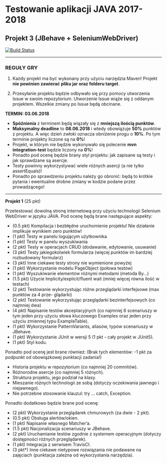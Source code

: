# Testowanie aplikacji JAVA 2017-2018
## Projekt 3 (JBehave + SeleniumWebDriver) 

[![Build Status](https://travis-ci.com/TestowanieJAVA2017-2018Gr2/projekt-3-jbienias.svg?token=s9oYyNnnj1vqhDBonZ1p&branch=master)](https://travis-ci.com/TestowanieJAVA2017-2018Gr2/projekt-3-jbienias)

-----------------------
### REGUŁY GRY

1. Każdy projekt ma być wykonany przy użyciu narzędzia Maven! Projekt **nie powinien zawierać pliku jar oraz folderu
target**.

2. Przesyłanie projektu będzie odbywało się przy pomocy utworzenia Issue w swoim repozytorium. Utworzenie Issue wiąże się z oddanym projektem. Wszelkie zmiany po Issue będą obcinane.

**TERMIN: 03.06.2018**

- **Spóźnienia** z terminem będą wiązały się z **mniejszą ilością punktów**.
- **Maksymalny deadline** to **08.06.2018** i wtedy obowiązuje **50%** punktów z projektu. A więc dzień zwłoki oznacza obniżenie progu o **10%**. Po tym terminie projekty liczone są na **0%**!
- Projekt, w którym nie będzie wykonywało się polecenie **mvn integration-test** będzie liczony na **0%**!
- Ponadto pod ocenę będzie brany styl projektu: jak zapisane są testy i jak sprawdzane są asercje.
- Testy powinny wykorzystywać wiele różnych asercji (a nie tylko assertEquals)!
- Ponadto po sprawdzeniu projektu należy go obronić: będą to krótkie pytania i ewentualne drobne
zmiany w kodzie podane przez prowadzącego!

-----------------------

**Projekt 1** (25 pkt)

Przetestować dowolną stronę internetową przy użyciu technologii Selenium WebDriver w języku JAVA.
Pod ocenę będą brane następujące aspekty:

- (0.5 pkt) Kompilacja i bezbłędne uruchomienie projektu! Nie działanie implikuje wynikiem zero punktów!
- (1 pkt) Testy w panelu logującym użytkownika
- (1 pkt) Testy w panelu wyszukiwania
- (2 pkt) Testy w operacjach CRUD (dodawanie, edytowanie, usuwanie)
- (3 pkt) Testy jakiegokolwiek formularza (więcej punktów im bardziej rozbudowany formularz)
- (3 pkt) Inne ciekawe testy strony nie wymienione powyżej
- (1 pkt) Wykorzystanie modelu PageObject (połowa testów)
- (1 pkt) Wyszukiwanie elementów różnymi metodami (metoda By...)
- (1.5 pkt) Użycie Implicity/explicit/fluent wait (mniej więcej równa ilość w testach)
- (2 pkt) Testowanie wykorzystując różne przeglądarki interfejsowe (max punktów za 4 prze-
glądarki)
- (2 pkt) Testowanie wykorzystując przeglądarki bezinterfejsowych (co najmniej dwa)
- (4 pkt) Napisanie testów akceptacyjnych (co najmniej 6 scenariuszy w tym jeden przy użyciu słowa kluczowego Examples oraz jeden przy użyciu zmiennej typu ExampleTable).
- (1 pkt) Wykorzystanie PatternVariants, aliasów, typów scenariuszy w JBehave.
- (1 pkt) Wykorzystanie JUnit w wersji 5 (1 pkt - cały projekt w JUnit5).
- (1 pkt) Styl kodu.

Ponadto pod ocenę jest brane również: (Brak tych elementów: -1 pkt za podpunkt od obowiązkowej
punktacji zadania!)
- Historia projektu w repozytorium (co najmniej 20 commitów).
- Różnorodne asercje (co najmniej 5 różnych).
- Struktura projektu, jego podział na klasy.
- Mieszanie różnych technologii ze sobą (dotyczy oczekiwania jawnego i niejawnego).
- Nie potrzebne stosowanie klauzul: try ... catch, Exception.

Ponadto dodatkowo będzie brane pod ocenę:
- (2 pkt) Wykorzystanie przeglądarek chmurowych (za dwie - 2 pkt).
- (0.5 pkt) Obsługa alertów/okien.
- (1 pkt) Napisanie własnego Matcher’a.
- (1.5 pkt) Nacjonalizacja scenariuszy w JBehave.
- (2 pkt) Uruchamianie testów zgodnie z systemem operacyjnym (dotyczy dostępności różnych przeglądarek).
- (1 pkt) Integracja z serwisem TravisCI.
- (3 pkt*) Inne ciekawe nietypowe rozwiązania nie podawane na zajęciach (punktacja zależna
od wykorzystania narzędzia).
